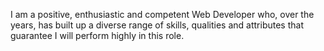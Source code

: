I am a positive, enthusiastic and competent Web Developer who, over the years, has built up a diverse range of skills, qualities and attributes that guarantee I will perform highly in this role.

